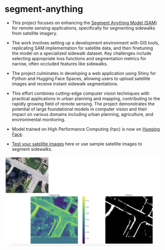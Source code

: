 # segment-anything

- This project focuses on enhancing the [Segment Anything Model (SAM)](https://segment-anything.com/) for remote sensing applications, specifically for segmenting sidewalks from satellite imagery. 

- The work involves setting up a development environment with GIS tools, replicating SAM implementation for satellite data, and then finetuning the model on a specialized sidewalk dataset. Key challenges include selecting appropriate loss functions and segmentation metrics for narrow, often occluded features like sidewalks. 

- The project culminates in developing a web application using Shiny for Python and Hugging Face Spaces, allowing users to upload satellite images and receive instant sidewalk segmentations. 

- This effort combines cutting-edge computer vision techniques with practical applications in urban planning and mapping, contributing to the rapidly growing field of remote sensing. The project demonstrates the potential of large foundational models in computer vision and their impact on various domains including urban planning, agriculture, and environmental monitoring.

- Model trained on High Performance Computing (hpc) is now on [Hugging Face](https://huggingface.co/ttd22/segment-anything/blob/main/sam_model.pth).

- [Test your satellite images](https://huggingface.co/spaces/ttd22/segment-anything-model) here or use sample satellite images to segment sidewalks.

![alt text](output.png)